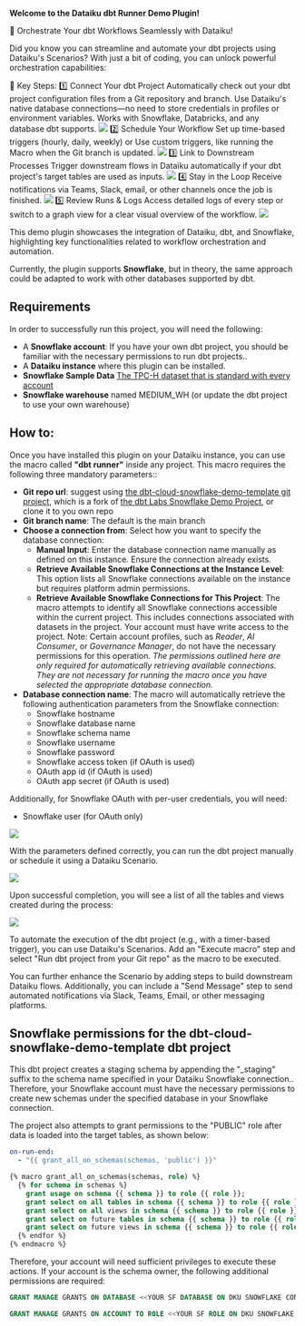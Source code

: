 **Welcome to the Dataiku dbt Runner Demo Plugin!**

🚀 Orchestrate Your dbt Workflows Seamlessly with Dataiku!

Did you know you can streamline and automate your dbt projects using Dataiku's Scenarios? With just a bit of coding, you can unlock powerful orchestration capabilities:

🔑 Key Steps:
1️⃣ Connect Your dbt Project
Automatically check out your dbt project configuration files from a Git repository and branch.
Use Dataiku's native database connections—no need to store credentials in profiles or environment variables.
Works with Snowflake, Databricks, and any database dbt supports.
![](media/image5.png)
2️⃣ Schedule Your Workflow
Set up time-based triggers (hourly, daily, weekly) or
Use custom triggers, like running the Macro when the Git branch is updated.
![](media/image4.png)
3️⃣ Link to Downstream Processes
Trigger downstream flows in Dataiku automatically if your dbt project's target tables are used as inputs.
![](media/image6.png)
4️⃣ Stay in the Loop
Receive notifications via Teams, Slack, email, or other channels once the job is finished.
![](media/image7.png)
5️⃣ Review Runs & Logs
Access detailed logs of every step or switch to a graph view for a clear visual overview of the workflow.
![](media/image8.png)

This demo plugin showcases the integration of Dataiku, dbt, and Snowflake, highlighting key functionalities related to workflow orchestration and automation.

Currently, the plugin supports **Snowflake**, but in theory, the same approach could be adapted to work with other databases supported by dbt.

## Requirements
In order to successfully run this project, you will need the following:

- A **Snowflake account**: If you have your own dbt project, you should be familiar with the necessary permissions to run dbt projects..
- A **Dataiku instance** where this plugin can be installed.
- **Snowflake Sample Data** [The TPC-H dataset that is standard with every account](https://docs.snowflake.com/en/user-guide/sample-data-tpch.html)
- **Snowflake warehouse** named MEDIUM_WH (or update the dbt project to use your own warehouse)

## How to:
Once you have installed this plugin on your Dataiku instance, you can use the macro called **"dbt runner"** inside any project. This macro requires the following three mandatory parameters::
- **Git repo url**: suggest using [the dbt-cloud-snowflake-demo-template git project](https://github.com/johnson-zhang-au/dbt-cloud-snowflake-demo.git), which is a fork of [the dbt Labs Snowflake Demo Project](https://github.com/dbt-labs/dbt-cloud-snowflake-demo-template), or clone it to you own repo
- **Git branch name**: The default is the main branch
- **Choose a connection from**: Select how you want to specify the database connection:
  - **Manual Input**: Enter the database connection name manually as defined on this instance. Ensure the connection already exists.
  - **Retrieve Available Snowflake Connections at the Instance Level**: This option lists all Snowflake connections available on the instance but requires platform admin permissions.
  - **Retrieve Available Snowflake Connections for This Project**: The macro attempts to identify all Snowflake connections accessible within the current project. This includes connections associated with datasets in the project. Your account must have write access to the project. Note: Certain account profiles, such as *Reader*, *AI Consumer*, or *Governance Manager*, do not have the necessary permissions for this operation.
_The permissions outlined here are only required for automatically retrieving available connections. They are not necessary for running the macro once you have selected the appropriate database connection._
- **Database connection name**:  The macro will automatically retrieve the following authentication parameters from the Snowflake connection:
    - Snowflake hostname
    - Snowflake database name
    - Snowflake schema name
    - Snowflake username
    - Snowflake password
    - Snowflake access token (if OAuth is used)
    - OAuth app id (if OAuth is used)
    - OAuth app secret (if OAuth is used)

Additionally, for Snowflake OAuth with per-user credentials, you will need:
- Snowflake user (for OAuth only)

![](media/image1.png)

With the parameters defined correctly, you can run the dbt project manually or schedule it using a Dataiku Scenario.

![](media/image2.png)

Upon successful completion, you will see a list of all the tables and views created during the process:


![](media/image3.png)

To automate the execution of the dbt project (e.g., with a timer-based trigger), you can use Dataiku's Scenarios. Add an "Execute macro" step and select "Run dbt project from your Git repo" as the macro to be executed.

You can further enhance the Scenario by adding steps to build downstream Dataiku flows. Additionally, you can include a "Send Message" step to send automated notifications via Slack, Teams, Email, or other messaging platforms.


## Snowflake permissions for the dbt-cloud-snowflake-demo-template dbt project

This dbt project creates a staging schema by appending the "_staging" suffix to the schema name specified in your Dataiku Snowflake connection.. Therefore, your Snowflake account must have the necessary permissions to create new schemas under the specified database in your Snowflake connection.

The project also attempts to grant permissions to the "PUBLIC" role after data is loaded into the target tables, as shown below:

```yaml
on-run-end:
  - "{{ grant_all_on_schemas(schemas, 'public') }}"
```

```sql
{% macro grant_all_on_schemas(schemas, role) %}
  {% for schema in schemas %}
    grant usage on schema {{ schema }} to role {{ role }};
    grant select on all tables in schema {{ schema }} to role {{ role }};
    grant select on all views in schema {{ schema }} to role {{ role }};
    grant select on future tables in schema {{ schema }} to role {{ role }};
    grant select on future views in schema {{ schema }} to role {{ role }};
  {% endfor %}
{% endmacro %}
```

Therefore, your account will need sufficient privileges to execute these actions. If your account is the schema owner, the following additional permissions are required:

```sql
GRANT MANAGE GRANTS ON DATABASE <<YOUR SF DATABASE ON DKU SNOWFLAKE CONNECTION>> TO ROLE <<YOUR SF ROLE ON DKU SNOWFLAKE CONNECTION>>;

GRANT MANAGE GRANTS ON ACCOUNT TO ROLE <<YOUR SF ROLE ON DKU SNOWFLAKE CONNECTION>>;
```
